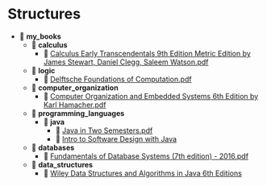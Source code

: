 # Structures

- 📂 __my\_books__
    - 📂 __calculus__
        - 📄 [Calculus Early Transcendentals 9th Edition Metric Edition by James Stewart, Daniel Clegg, Saleem Watson.pdf](calculus/Calculus%20Early%20Transcendentals%209th%20Edition%20Metric%20Edition%20by%20James%20Stewart%2C%20Daniel%20Clegg%2C%20Saleem%20Watson.pdf)
    - 📂 __logic__
        - 📄 [Delftsche Foundations of Computation.pdf](logic/DFoC.pdf)
    - 📂 __computer\_organization__
        - 📄 [Computer Organization and Embedded Systems 6th Edition by Karl Hamacher.pdf](computer_organization/computer-organization-6th-ed.pdf)
    - 📂 __programming\_languages__
        - 📂 __java__
            - 📄 [Java in Two Semesters.pdf](programming_languages/Java%20in%20Two%20Semesters.pdf)
            - 📄 [Intro to Software Design with Java](programming_languages/Intro%20to%20Software%20Design%20with%20Java.pdf)
    - 📂 __databases__
        - 📄 [Fundamentals of Database Systems (7th edition) - 2016.pdf](databases/Fundamentals%20of%20Database%20Systems%20(7th%20edition)%20-%202016.pdf)
    - 📂 __data_structures__
        - 📄 [Wiley Data Structures and Algorithms in Java 6th Editions](data_structures/Wiley.Data.Structures.and.Algorithms.in.Java.6th.Edition.pdf)